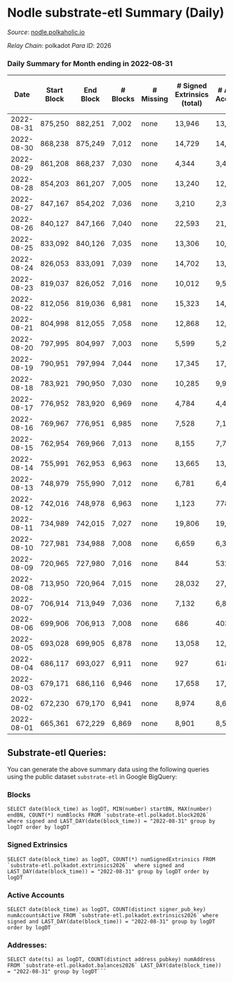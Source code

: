 # Nodle substrate-etl Summary (Daily)

_Source_: [nodle.polkaholic.io](https://nodle.polkaholic.io)

*Relay Chain*: polkadot
*Para ID*: 2026



### Daily Summary for Month ending in 2022-08-31


| Date | Start Block | End Block | # Blocks | # Missing | # Signed Extrinsics (total) | # Active Accounts | # Addresses with Balances | # Events | # Transfers | # XCM Transfers In | # XCM Transfers Out |
| ---- | ----------- | --------- | -------- | --------- | --------------------------- | ----------------- | ------------------------- | -------- | ----------- | ------------------ | ------------------- |
| 2022-08-31 | 875,250 | 882,251 | 7,002 | none | 13,946 | 13,309 | 558,534 | 260,274 | 129,323  |   |   |
| 2022-08-30 | 868,238 | 875,249 | 7,012 | none | 14,729 | 14,043 | 560,440 | 316,842 | 134,911  |   |   |
| 2022-08-29 | 861,208 | 868,237 | 7,030 | none | 4,344 | 3,439 | 557,931 | 209,112 | 120,306  |   |   |
| 2022-08-28 | 854,203 | 861,207 | 7,005 | none | 13,240 | 12,757 | 547,818 | 256,809 | 128,458  |   |   |
| 2022-08-27 | 847,167 | 854,202 | 7,036 | none | 3,210 | 2,346 | 546,883 | 172,194 | 128,590  |   |   |
| 2022-08-26 | 840,127 | 847,166 | 7,040 | none | 22,593 | 21,240 | 542,869 | 324,823 | 138,735  |   |   |
| 2022-08-25 | 833,092 | 840,126 | 7,035 | none | 13,306 | 10,286 | 549,919 | 257,978 | 130,142  |   |   |
| 2022-08-24 | 826,053 | 833,091 | 7,039 | none | 14,702 | 13,523 | 540,261 | 276,340 | 127,703  |   |   |
| 2022-08-23 | 819,037 | 826,052 | 7,016 | none | 10,012 | 9,527 | 536,028 | 219,830 | 116,164  |   |   |
| 2022-08-22 | 812,056 | 819,036 | 6,981 | none | 15,323 | 14,941 | 535,061 | 258,452 | 123,020  |   |   |
| 2022-08-21 | 804,998 | 812,055 | 7,058 | none | 12,868 | 12,522 | 539,670 | 245,403 | 125,266  |   |   |
| 2022-08-20 | 797,995 | 804,997 | 7,003 | none | 5,599 | 5,282 |  | 178,951 | 112,309  |   |   |
| 2022-08-19 | 790,951 | 797,994 | 7,044 | none | 17,345 | 17,004 | 531,688 | 276,049 | 132,910  |   |   |
| 2022-08-18 | 783,921 | 790,950 | 7,030 | none | 10,285 | 9,948 | 535,207 | 218,074 | 124,009  |   |   |
| 2022-08-17 | 776,952 | 783,920 | 6,969 | none | 4,784 | 4,459 |  | 192,786 | 124,660  |   |   |
| 2022-08-16 | 769,967 | 776,951 | 6,985 | none | 7,528 | 7,161 | 525,867 | 200,875 | 122,442  |   |   |
| 2022-08-15 | 762,954 | 769,966 | 7,013 | none | 8,155 | 7,774 | 522,528 | 188,305 | 116,976  |   |   |
| 2022-08-14 | 755,991 | 762,953 | 6,963 | none | 13,665 | 13,271 | 525,023 | 238,343 | 122,497  |   |   |
| 2022-08-13 | 748,979 | 755,990 | 7,012 | none | 6,781 | 6,498 |  | 183,358 | 113,544  |   |   |
| 2022-08-12 | 742,016 | 748,978 | 6,963 | none | 1,123 | 778 | 525,213 | 156,797 | 114,225  |   |   |
| 2022-08-11 | 734,989 | 742,015 | 7,027 | none | 19,806 | 19,475 |  | 285,631 | 132,829  |   |   |
| 2022-08-10 | 727,981 | 734,988 | 7,008 | none | 6,659 | 6,354 |  | 193,732 | 120,630  |   |   |
| 2022-08-09 | 720,965 | 727,980 | 7,016 | none | 844 | 532 |  | 153,662 | 114,745  |   |   |
| 2022-08-08 | 713,950 | 720,964 | 7,015 | none | 28,032 | 27,719 | 508,383 | 334,505 | 134,758  |   |   |
| 2022-08-07 | 706,914 | 713,949 | 7,036 | none | 7,132 | 6,838 | 526,451 | 182,771 | 109,802  |   |   |
| 2022-08-06 | 699,906 | 706,913 | 7,008 | none | 686 | 403 |  | 154,045 | 108,623  |   |   |
| 2022-08-05 | 693,028 | 699,905 | 6,878 | none | 13,058 | 12,762 | 510,236 | 235,060 | 121,633  |   |   |
| 2022-08-04 | 686,117 | 693,027 | 6,911 | none | 927 | 618 | 511,583 | 150,182 | 115,122  |   |   |
| 2022-08-03 | 679,171 | 686,116 | 6,946 | none | 17,658 | 17,228 |  | 267,268 | 131,065  |   |   |
| 2022-08-02 | 672,230 | 679,170 | 6,941 | none | 8,974 | 8,646 | 511,784 | 218,426 | 126,910  |   |   |
| 2022-08-01 | 665,361 | 672,229 | 6,869 | none | 8,901 | 8,542 | 507,645 | 211,742 | 125,023  |   |   |

## Substrate-etl Queries:
You can generate the above summary data using the following queries using the public dataset `substrate-etl` in Google BigQuery:


### Blocks
```
SELECT date(block_time) as logDT, MIN(number) startBN, MAX(number) endBN, COUNT(*) numBlocks FROM `substrate-etl.polkadot.block2026`  where signed and LAST_DAY(date(block_time)) = "2022-08-31" group by logDT order by logDT
```


### Signed Extrinsics
```
SELECT date(block_time) as logDT, COUNT(*) numSignedExtrinsics FROM `substrate-etl.polkadot.extrinsics2026`  where signed and LAST_DAY(date(block_time)) = "2022-08-31" group by logDT order by logDT
```


### Active Accounts
```
SELECT date(block_time) as logDT, COUNT(distinct signer_pub_key) numAccountsActive FROM `substrate-etl.polkadot.extrinsics2026` where signed and LAST_DAY(date(block_time)) = "2022-08-31" group by logDT order by logDT
```


### Addresses:
```
SELECT date(ts) as logDT, COUNT(distinct address_pubkey) numAddress FROM `substrate-etl.polkadot.balances2026` LAST_DAY(date(block_time)) = "2022-08-31" group by logDT```

